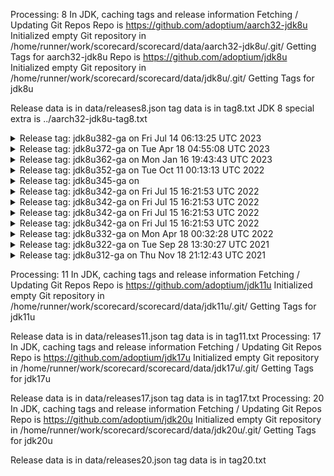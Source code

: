 Processing: 8 
In JDK, caching tags and release information
Fetching / Updating Git Repos
Repo is  https://github.com/adoptium/aarch32-jdk8u
Initialized empty Git repository in /home/runner/work/scorecard/scorecard/data/aarch32-jdk8u/.git/
Getting Tags for aarch32-jdk8u
Repo is  https://github.com/adoptium/jdk8u
Initialized empty Git repository in /home/runner/work/scorecard/scorecard/data/jdk8u/.git/
Getting Tags for jdk8u

Release data is in data/releases8.json
tag data is in tag8.txt
JDK 8 special extra is ../aarch32-jdk8u-tag8.txt


<details><summary>Release tag: jdk8u382-ga on Fri Jul 14 06:13:25 UTC 2023 </summary>

|   Platform|           OS |    Released | Target/Actual(days) |    On-time |                      RTAG|
|        ---|          --- |         --- |               --- |        --- |                       ---|
|        x64|        linux |  07-21-2023 |               2/7 |         No |        jdk8u382-b05_adopt|
|    aarch64|        linux |  07-21-2023 |               2/7 |         No |        jdk8u382-b05_adopt|
|        x64|      windows |  07-21-2023 |               2/7 |         No |        jdk8u382-b05_adopt|
|        x64|          mac |  07-24-2023 |              2/10 |         No |        jdk8u382-b05_adopt|
|    ppc64le|        linux |  07-24-2023 |              7/10 |         No |        jdk8u382-b05_adopt|
|        x32|      windows |  07-25-2023 |              7/11 |         No |        jdk8u382-b05_adopt|
|        x64| alpine-linux |  07-25-2023 |              7/11 |         No |        jdk8u382-b05_adopt|

On-Time 0(0%)  Late: 7(100%)


</details>



<details><summary>Release tag: jdk8u372-ga on Tue Apr 18 04:55:08 UTC 2023 </summary>

|   Platform|           OS |    Released | Target/Actual(days) |    On-time |                      RTAG|
|        ---|          --- |         --- |               --- |        --- |                       ---|
|        x64|        linux |  04-20-2023 |               2/2 |        Yes |        jdk8u372-b07_adopt|
|        x64|      windows |  04-20-2023 |               2/2 |        Yes |        jdk8u372-b07_adopt|
|    aarch64|        linux |  04-20-2023 |               2/2 |        Yes |        jdk8u372-b07_adopt|
|        x64|          mac |  04-20-2023 |               2/2 |        Yes |        jdk8u372-b07_adopt|
|    ppc64le|        linux |  04-25-2023 |               7/7 |        Yes |        jdk8u372-b07_adopt|
|        x64|      solaris |  04-25-2023 |               7/7 |        Yes |        jdk8u372-b07_adopt|
|        x32|      windows |  04-25-2023 |               7/7 |        Yes |        jdk8u372-b07_adopt|
|        x64| alpine-linux |  04-26-2023 |               7/7 |        Yes |        jdk8u372-b07_adopt|
|      ppc64|          aix |  04-27-2023 |               7/9 |         No |        jdk8u372-b07_adopt|
|        arm|        linux |  04-28-2023 |              7/10 |         No | jdk8u372-b07-aarch32-20230426_adopt|
|    sparcv9|      solaris |  04-29-2023 |              7/11 |         No |        jdk8u372-b07_adopt|

On-Time 8(72%)  Late: 3(27%)


</details>



<details><summary>Release tag: jdk8u362-ga on Mon Jan 16 19:43:43 UTC 2023 </summary>

|   Platform|           OS |    Released | Target/Actual(days) |    On-time |                      RTAG|
|        ---|          --- |         --- |               --- |        --- |                       ---|
|        x64|        linux |  01-20-2023 |               2/3 |         No |        jdk8u362-b09_adopt|
|        x64|          mac |  01-20-2023 |               2/3 |         No |        jdk8u362-b09_adopt|
|        x64|      windows |  01-23-2023 |               2/6 |         No |        jdk8u362-b09_adopt|
|        x32|      windows |  01-23-2023 |               7/6 |        Yes |        jdk8u362-b09_adopt|
|    aarch64|        linux |  01-24-2023 |               2/7 |         No |        jdk8u362-b09_adopt|
|    ppc64le|        linux |  01-24-2023 |               7/7 |        Yes |        jdk8u362-b09_adopt|
|        x64| alpine-linux |  01-25-2023 |               7/8 |         No |        jdk8u362-b09_adopt|
|        arm|        linux |  01-25-2023 |               7/8 |         No | jdk8u362-b09-aarch32-20230119_adopt|
|        x64|      solaris |  01-26-2023 |               7/9 |         No |        jdk8u362-b09_adopt|
|      ppc64|          aix |  01-27-2023 |              7/10 |         No |        jdk8u362-b09_adopt|
|    sparcv9|      solaris |  02-01-2023 |              7/15 |         No |        jdk8u362-b09_adopt|

On-Time 2(18%)  Late: 9(81%)


</details>



<details><summary>Release tag: jdk8u352-ga on Tue Oct 11 00:13:13 UTC 2022 </summary>

|   Platform|           OS |    Released | Target/Actual(days) |    On-time |                      RTAG|
|        ---|          --- |         --- |               --- |        --- |                       ---|
|        x64|        linux |  10-25-2022 |              2/14 |         No |        jdk8u352-b08_adopt|
|    ppc64le|        linux |  10-27-2022 |              7/16 |         No |        jdk8u352-b08_adopt|
|    aarch64|        linux |  10-28-2022 |              2/17 |         No |        jdk8u352-b08_adopt|
|        x64| alpine-linux |  11-02-2022 |              7/22 |         No |        jdk8u352-b08_adopt|
|        x64|          mac |  11-03-2022 |              2/23 |         No |        jdk8u352-b08_adopt|
|        arm|        linux |  11-03-2022 |              7/23 |         No | jdk8u352-b08-aarch32-20221020_adopt|
|        x64|      solaris |  11-04-2022 |              7/24 |         No |        jdk8u352-b08_adopt|
|        x64|      windows |  11-04-2022 |              2/24 |         No |        jdk8u352-b08_adopt|
|        x32|      windows |  11-04-2022 |              7/24 |         No |        jdk8u352-b08_adopt|
|      ppc64|          aix |  11-10-2022 |              7/30 |         No |        jdk8u352-b08_adopt|
|    sparcv9|      solaris |  11-15-2022 |              7/35 |         No |        jdk8u352-b08_adopt|

On-Time 0(0%)  Late: 11(100%)


</details>



<details><summary>Release tag: jdk8u345-ga on  </summary>

|   Platform|           OS |    Released | Target/Actual(days) |    On-time |                      RTAG|
|        ---|          --- |         --- |               --- |        --- |                       ---|
|        x64|        linux |  08-04-2022 |            2/-355 |        Yes |        jdk8u345-b01_adopt|
|    aarch64|        linux |  08-04-2022 |            2/-355 |        Yes |        jdk8u345-b01_adopt|
|        x64| alpine-linux |  08-04-2022 |            7/-355 |        Yes |        jdk8u345-b01_adopt|
|    ppc64le|        linux |  08-08-2022 |            7/-351 |        Yes |        jdk8u345-b01_adopt|
|        x64|          mac |  08-08-2022 |            2/-351 |        Yes |        jdk8u345-b01_adopt|
|        x64|      solaris |  08-09-2022 |            7/-350 |        Yes |        jdk8u345-b01_adopt|
|        arm|        linux |  08-10-2022 |            7/-349 |        Yes | jdk8u345-ga-aarch32-20220802_adopt|
|        x64|      windows |  08-04-2022 |            2/-355 |        Yes |        jdk8u345-b01_adopt|
|        x32|      windows |  08-04-2022 |            7/-355 |        Yes |        jdk8u345-b01_adopt|
|      ppc64|          aix |  08-19-2022 |            7/-340 |        Yes |        jdk8u345-b01_adopt|
|    sparcv9|      solaris |  08-19-2022 |            7/-340 |        Yes |        jdk8u345-b01_adopt|

On-Time 11(100%)  Late: 0(0%)


</details>



<details><summary>Release tag: jdk8u342-ga on Fri Jul 15 16:21:53 UTC 2022 </summary>

|   Platform|           OS |    Released | Target/Actual(days) |    On-time |                      RTAG|
|        ---|          --- |         --- |               --- |        --- |                       ---|
|        x64|      windows |  08-02-2022 |              2/17 |         No |        jdk8u342-b07_adopt|

On-Time 0(0%)  Late: 1(100%)


</details>



<details><summary>Release tag: jdk8u342-ga on Fri Jul 15 16:21:53 UTC 2022 </summary>

|   Platform|           OS |    Released | Target/Actual(days) |    On-time |                      RTAG|
|        ---|          --- |         --- |               --- |        --- |                       ---|
|        x64|        linux |  07-25-2022 |               2/9 |         No |        jdk8u342-b07_adopt|
|        x64|      windows |  07-26-2022 |              2/10 |         No |        jdk8u342-b07_adopt|
|    ppc64le|        linux |  07-26-2022 |              7/11 |         No |        jdk8u342-b07_adopt|
|        x64| alpine-linux |  07-26-2022 |              7/10 |         No |        jdk8u342-b07_adopt|
|    aarch64|        linux |  07-27-2022 |              2/11 |         No |        jdk8u342-b07_adopt|
|        x32|      windows |  07-28-2022 |              7/12 |         No |        jdk8u342-b07_adopt|
|      ppc64|          aix |  08-01-2022 |              7/16 |         No |        jdk8u342-b07_adopt|
|        arm|        linux |  08-01-2022 |              7/16 |         No | jdk8u342-b07-aarch32-20220721_adopt|

On-Time 0(0%)  Late: 8(100%)


</details>



<details><summary>Release tag: jdk8u342-ga on Fri Jul 15 16:21:53 UTC 2022 </summary>

|   Platform|           OS |    Released | Target/Actual(days) |    On-time |                      RTAG|
|        ---|          --- |         --- |               --- |        --- |                       ---|
|        x64|      windows |  08-02-2022 |              2/17 |         No |        jdk8u342-b07_adopt|

On-Time 0(0%)  Late: 1(100%)


</details>



<details><summary>Release tag: jdk8u342-ga on Fri Jul 15 16:21:53 UTC 2022 </summary>

|   Platform|           OS |    Released | Target/Actual(days) |    On-time |                      RTAG|
|        ---|          --- |         --- |               --- |        --- |                       ---|
|        x64|        linux |  07-25-2022 |               2/9 |         No |        jdk8u342-b07_adopt|
|        x64|      windows |  07-26-2022 |              2/10 |         No |        jdk8u342-b07_adopt|
|    ppc64le|        linux |  07-26-2022 |              7/11 |         No |        jdk8u342-b07_adopt|
|        x64| alpine-linux |  07-26-2022 |              7/10 |         No |        jdk8u342-b07_adopt|
|    aarch64|        linux |  07-27-2022 |              2/11 |         No |        jdk8u342-b07_adopt|
|        x32|      windows |  07-28-2022 |              7/12 |         No |        jdk8u342-b07_adopt|
|      ppc64|          aix |  08-01-2022 |              7/16 |         No |        jdk8u342-b07_adopt|
|        arm|        linux |  08-01-2022 |              7/16 |         No | jdk8u342-b07-aarch32-20220721_adopt|

On-Time 0(0%)  Late: 8(100%)


</details>



<details><summary>Release tag: jdk8u332-ga on Mon Apr 18 00:32:28 UTC 2022 </summary>

|   Platform|           OS |    Released | Target/Actual(days) |    On-time |                      RTAG|
|        ---|          --- |         --- |               --- |        --- |                       ---|
|        x64|        linux |  04-27-2022 |               2/9 |         No |        jdk8u332-b09_adopt|
|    aarch64|        linux |  04-28-2022 |              2/10 |         No |        jdk8u332-b09_adopt|
|        x64|          mac |  05-02-2022 |              2/14 |         No |        jdk8u332-b09_adopt|
|        x64|      solaris |  05-03-2022 |              7/15 |         No |        jdk8u332-b09_adopt|
|        x64| alpine-linux |  05-04-2022 |              7/16 |         No |        jdk8u332-b09_adopt|
|    ppc64le|        linux |  05-04-2022 |              7/16 |         No |        jdk8u332-b09_adopt|
|        arm|        linux |  05-04-2022 |              7/16 |         No | jdk8u332-b09-aarch32-20220420_adopt|
|        x64|      windows |  05-05-2022 |              2/17 |         No |        jdk8u332-b09_adopt|
|        x32|      windows |  05-05-2022 |              7/17 |         No |        jdk8u332-b09_adopt|
|      ppc64|          aix |  05-13-2022 |              7/25 |         No |        jdk8u332-b09_adopt|
|    sparcv9|      solaris |  05-17-2022 |              7/29 |         No |        jdk8u332-b09_adopt|

On-Time 0(0%)  Late: 11(100%)


</details>



<details><summary>Release tag: jdk8u322-ga on Tue Sep 28 13:30:27 UTC 2021 </summary>

|   Platform|           OS |    Released | Target/Actual(days) |    On-time |                      RTAG|
|        ---|          --- |         --- |               --- |        --- |                       ---|
|        x64|          mac |  01-25-2022 |             2/119 |         No |        jdk8u322-b06_adopt|
|        x64|      windows |  01-25-2022 |             2/119 |         No |        jdk8u322-b06_adopt|
|        x64|        linux |  01-25-2022 |             2/119 |         No |        jdk8u322-b06_adopt|
|    aarch64|        linux |  01-27-2022 |             2/121 |         No |        jdk8u322-b06_adopt|
|      ppc64|          aix |  01-27-2022 |             7/121 |         No |        jdk8u322-b06_adopt|
|    ppc64le|        linux |  01-27-2022 |             7/121 |         No |        jdk8u322-b06_adopt|
|    sparcv9|      solaris |  02-03-2022 |             7/128 |         No |        jdk8u322-b06_adopt|
|        x64|      solaris |  02-03-2022 |             7/128 |         No |        jdk8u322-b06_adopt|
|        x32|      windows |  02-07-2022 |             7/132 |         No |        jdk8u322-b06_adopt|
|        arm|        linux |  02-10-2022 |             7/135 |         No | jdk8u322-b06-aarch32-20220124_adopt|
|        x64| alpine-linux |  03-08-2022 |             7/161 |         No |        jdk8u322-b06_adopt|

On-Time 0(0%)  Late: 11(100%)


</details>



<details><summary>Release tag: jdk8u312-ga on Thu Nov 18 21:12:43 UTC 2021 </summary>

|   Platform|           OS |    Released | Target/Actual(days) |    On-time |                      RTAG|
|        ---|          --- |         --- |               --- |        --- |                       ---|
|        x64|        linux |  10-21-2021 |             2/-27 |        Yes |              jdk8u312-b07|
|        x64|      windows |  10-24-2021 |             2/-25 |        Yes |              jdk8u312-b07|
|    aarch64|        linux |  10-24-2021 |             2/-25 |        Yes |              jdk8u312-b07|
|        x64|          mac |  10-25-2021 |             2/-24 |        Yes |              jdk8u312-b07|
|      ppc64|          aix |  11-03-2021 |             7/-15 |        Yes |              jdk8u312-b07|
|        x32|      windows |  11-03-2021 |             7/-15 |        Yes |              jdk8u312-b07|
|    ppc64le|        linux |  11-04-2021 |             7/-14 |        Yes |              jdk8u312-b07|
|        arm|        linux |  11-05-2021 |             7/-13 |        Yes | jdk8u312-b07-aarch32-20211101|
|    sparcv9|      solaris |  11-11-2021 |              7/-7 |        Yes |              jdk8u312-b07|
|        x64|      solaris |  11-11-2021 |              7/-7 |        Yes |              jdk8u312-b07|

On-Time 10(100%)  Late: 0(0%)


</details>

Processing: 11 
In JDK, caching tags and release information
Fetching / Updating Git Repos
Repo is  https://github.com/adoptium/jdk11u
Initialized empty Git repository in /home/runner/work/scorecard/scorecard/data/jdk11u/.git/
Getting Tags for jdk11u

Release data is in data/releases11.json
tag data is in tag11.txt
Processing: 17 
In JDK, caching tags and release information
Fetching / Updating Git Repos
Repo is  https://github.com/adoptium/jdk17u
Initialized empty Git repository in /home/runner/work/scorecard/scorecard/data/jdk17u/.git/
Getting Tags for jdk17u

Release data is in data/releases17.json
tag data is in tag17.txt
Processing: 20 
In JDK, caching tags and release information
Fetching / Updating Git Repos
Repo is  https://github.com/adoptium/jdk20u
Initialized empty Git repository in /home/runner/work/scorecard/scorecard/data/jdk20u/.git/
Getting Tags for jdk20u

Release data is in data/releases20.json
tag data is in tag20.txt
